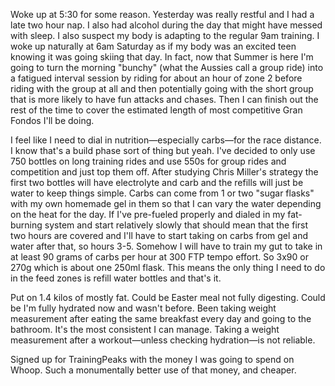 Woke up at 5:30 for some reason. Yesterday was really restful and I had a late two hour nap. I also had alcohol during the day that might have messed with sleep. I also suspect my body is adapting to the regular 9am training. I woke up naturally at 6am Saturday as if my body was an excited teen knowing it was going skiing that day. In fact, now that Summer is here I'm going to turn the morning "bunchy" (what the Aussies call a group ride) into a fatigued interval session by riding for about an hour of zone 2 before riding with the group at all and then potentially going with the short group that is more likely to have fun attacks and chases. Then I can finish out the rest of the time to cover the estimated length of most competitive Gran Fondos I'll be doing.

I feel like I need to dial in nutrition—especially carbs—for the race distance. I know that's a build phase sort of thing but yeah. I've decided to only use 750 bottles on long training rides and use 550s for group rides and competition and just top them off. After studying Chris Miller's strategy the first two bottles will have electrolyte and carb and the refills will just be water to keep things simple. Carbs can come from 1 or two "sugar flasks" with my own homemade gel in them so that I can vary the water depending on the heat for the day. If I've pre-fueled properly and dialed in my fat-burning system and start relatively slowly that should mean that the first two hours are covered and I'll have to start taking on carbs from gel and water after that, so hours 3-5. Somehow I will have to train my gut to take in at least 90 grams of carbs per hour at 300 FTP tempo effort. So 3x90 or 270g which is about one 250ml flask. This means the only thing I need to do in the feed zones is refill water bottles and that's it.

Put on 1.4 kilos of mostly fat. Could be Easter meal not fully digesting. Could be I'm fully hydrated now and wasn't before. Been taking weight measurement after eating the same breakfast every day and going to the bathroom. It's the most consistent I can manage. Taking a weight measurement after a workout—unless checking hydration—is not reliable.

Signed up for TrainingPeaks with the money I was going to spend on Whoop. Such a monumentally better use of that money, and cheaper.